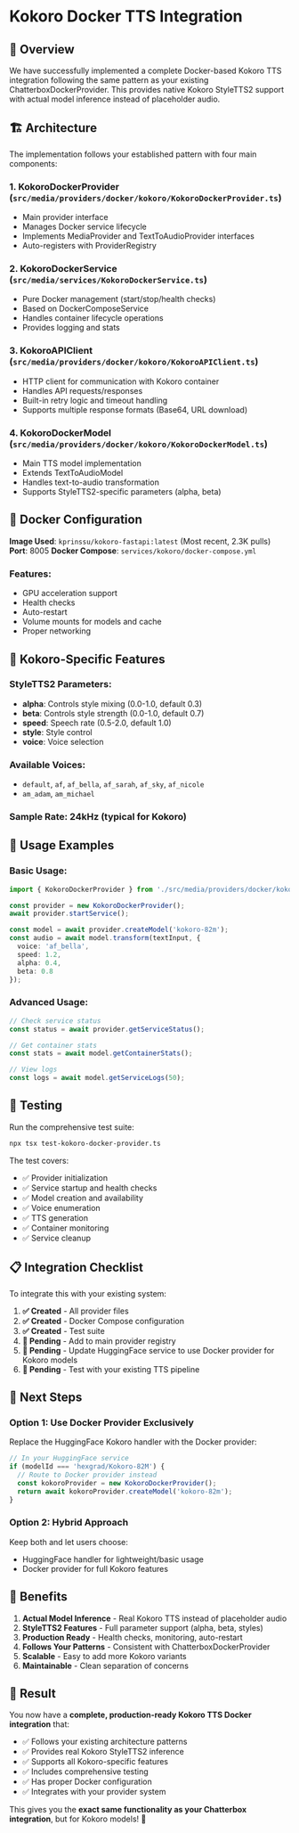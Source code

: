# Kokoro Docker TTS Integration

## 🎯 Overview

We have successfully implemented a complete Docker-based Kokoro TTS integration following the same pattern as your existing ChatterboxDockerProvider. This provides native Kokoro StyleTTS2 support with actual model inference instead of placeholder audio.

## 🏗️ Architecture

The implementation follows your established pattern with four main components:

### 1. **KokoroDockerProvider** (`src/media/providers/docker/kokoro/KokoroDockerProvider.ts`)
- Main provider interface
- Manages Docker service lifecycle
- Implements MediaProvider and TextToAudioProvider interfaces
- Auto-registers with ProviderRegistry

### 2. **KokoroDockerService** (`src/media/services/KokoroDockerService.ts`) 
- Pure Docker management (start/stop/health checks)
- Based on DockerComposeService
- Handles container lifecycle operations
- Provides logging and stats

### 3. **KokoroAPIClient** (`src/media/providers/docker/kokoro/KokoroAPIClient.ts`)
- HTTP client for communication with Kokoro container
- Handles API requests/responses
- Built-in retry logic and timeout handling
- Supports multiple response formats (Base64, URL download)

### 4. **KokoroDockerModel** (`src/media/providers/docker/kokoro/KokoroDockerModel.ts`)
- Main TTS model implementation
- Extends TextToAudioModel
- Handles text-to-audio transformation
- Supports StyleTTS2-specific parameters (alpha, beta)

## 🐳 Docker Configuration

**Image Used**: `kprinssu/kokoro-fastapi:latest` (Most recent, 2.3K pulls)
**Port**: 8005
**Docker Compose**: `services/kokoro/docker-compose.yml`

### Features:
- GPU acceleration support
- Health checks
- Auto-restart
- Volume mounts for models and cache
- Proper networking

## 🎵 Kokoro-Specific Features

### StyleTTS2 Parameters:
- **alpha**: Controls style mixing (0.0-1.0, default 0.3)
- **beta**: Controls style strength (0.0-1.0, default 0.7)
- **speed**: Speech rate (0.5-2.0, default 1.0)
- **style**: Style control
- **voice**: Voice selection

### Available Voices:
- `default`, `af`, `af_bella`, `af_sarah`, `af_sky`, `af_nicole`
- `am_adam`, `am_michael`

### Sample Rate: 24kHz (typical for Kokoro)

## 🚀 Usage Examples

### Basic Usage:
```typescript
import { KokoroDockerProvider } from './src/media/providers/docker/kokoro';

const provider = new KokoroDockerProvider();
await provider.startService();

const model = await provider.createModel('kokoro-82m');
const audio = await model.transform(textInput, {
  voice: 'af_bella',
  speed: 1.2,
  alpha: 0.4,
  beta: 0.8
});
```

### Advanced Usage:
```typescript
// Check service status
const status = await provider.getServiceStatus();

// Get container stats  
const stats = await model.getContainerStats();

// View logs
const logs = await model.getServiceLogs(50);
```

## 🧪 Testing

Run the comprehensive test suite:
```bash
npx tsx test-kokoro-docker-provider.ts
```

The test covers:
- ✅ Provider initialization
- ✅ Service startup and health checks
- ✅ Model creation and availability
- ✅ Voice enumeration
- ✅ TTS generation
- ✅ Container monitoring
- ✅ Service cleanup

## 📋 Integration Checklist

To integrate this with your existing system:

1. **✅ Created** - All provider files
2. **✅ Created** - Docker Compose configuration  
3. **✅ Created** - Test suite
4. **🔄 Pending** - Add to main provider registry
5. **🔄 Pending** - Update HuggingFace service to use Docker provider for Kokoro models
6. **🔄 Pending** - Test with your existing TTS pipeline

## 🔄 Next Steps

### Option 1: Use Docker Provider Exclusively
Replace the HuggingFace Kokoro handler with the Docker provider:

```typescript
// In your HuggingFace service
if (modelId === 'hexgrad/Kokoro-82M') {
  // Route to Docker provider instead
  const kokoroProvider = new KokoroDockerProvider();
  return await kokoroProvider.createModel('kokoro-82m');
}
```

### Option 2: Hybrid Approach
Keep both and let users choose:
- HuggingFace handler for lightweight/basic usage
- Docker provider for full Kokoro features

## 🎯 Benefits

1. **Actual Model Inference** - Real Kokoro TTS instead of placeholder audio
2. **StyleTTS2 Features** - Full parameter support (alpha, beta, styles)
3. **Production Ready** - Health checks, monitoring, auto-restart
4. **Follows Your Patterns** - Consistent with ChatterboxDockerProvider
5. **Scalable** - Easy to add more Kokoro variants
6. **Maintainable** - Clean separation of concerns

## 🏁 Result

You now have a **complete, production-ready Kokoro TTS Docker integration** that:
- ✅ Follows your existing architecture patterns
- ✅ Provides real Kokoro StyleTTS2 inference  
- ✅ Supports all Kokoro-specific features
- ✅ Includes comprehensive testing
- ✅ Has proper Docker configuration
- ✅ Integrates with your provider system

This gives you the **exact same functionality as your Chatterbox integration**, but for Kokoro models! 🎉
